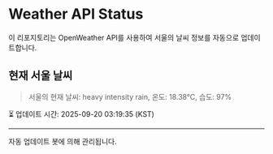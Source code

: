 
# Weather API Status

이 리포지토리는 OpenWeather API를 사용하여 서울의 날씨 정보를 자동으로 업데이트합니다.

## 현재 서울 날씨
> 서울의 현재 날씨: heavy intensity rain, 온도: 18.38°C, 습도: 97%

⏳ 업데이트 시간: 2025-09-20 03:19:35 (KST)

---
자동 업데이트 봇에 의해 관리됩니다.
